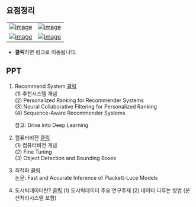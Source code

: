 
  
  
## 요점정리

|  |  |
|--|--|
|  [![image](https://user-images.githubusercontent.com/45659433/142822478-2281edb1-e7a0-4ffa-8c7f-c9bab34d4b3d.png)](https://yeahyejiee.github.io/categories/#%EB%94%A5%EB%9F%AC%EB%8B%9D)| [![image](https://user-images.githubusercontent.com/45659433/142822830-66d9d08b-484b-4535-ba25-fd829403c2d0.png)](https://yeahyejiee.github.io/categories/#cnn)|
|[![image](https://user-images.githubusercontent.com/45659433/142822972-014eb9f0-e5a6-4c2e-80e0-e625b04ae6e5.png)](https:/yeahyejiee.github.io/categories/#rnn)|[![image](https://user-images.githubusercontent.com/45659433/142823211-84117c3b-314e-4f03-984c-27e8c2a19bd1.png)](https://yeahyejiee.github.io/categories/#ml)|


- **클릭**하면 링크로 이동됩니다.





## PPT
1. Recommend System [클릭 ](https://drive.google.com/file/d/1IMbaYnSm2kBX6_1fiVyCRWlseDSaBb08/view?usp=sharing)  
	(1) 추천시스템 개념  
	(2) Personalized Ranking for Recommender Systems  
	(3) Neural Collaborative Filtering for Personalized Ranking  
	(4) Sequence-Aware Recommender Systems  

	참고: Drive into Deep Learning  

2. 컴퓨터비전  [클릭](https://drive.google.com/file/d/1vdJuwo7ckPiagQD7oQBupD0vCTt48qyP/view?usp=sharing)  
	(1) 컴퓨터비전 개념  
	(2) Fine Tuning  
	(3) Object Detection  and Bounding Boxes  

3. 최적화 [클릭](https://drive.google.com/file/d/13n9lYmVwoxQF6ginabir8-FYzlNDQrAk/view?usp=sharing)  
	논문: Fast and Accurate Inference of Plackett-Luce Models  

4. 도시빅데이터란? [클릭](https://drive.google.com/file/d/1TTaL6LXvYov6iypDaBLwHqdRSlrwwREh/view?usp=sharing)
	(1) 도시빅데이터 주요 연구주제
	(2) 데이터 다루는 방법 (분산처리시스템 포함)
<!--stackedit_data:
eyJoaXN0b3J5IjpbMTU0MTU5MDUwNiwtMTUxMzQzMzQyLDM4NT
YwOTIwMSwxMzQxNzg1ODQ4LDgzNzY3MzI0MiwxMTQ5ODk4Mjcx
XX0=
-->
